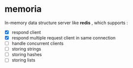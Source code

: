 # memoria
In-memory data structure server like **redis** , which supports :

- [x] respond client
- [x] respond multiple request client in same connection
- [ ] handle concurrent clients
- [ ] storing strings
- [ ] storing hashes
- [ ] storing lists
